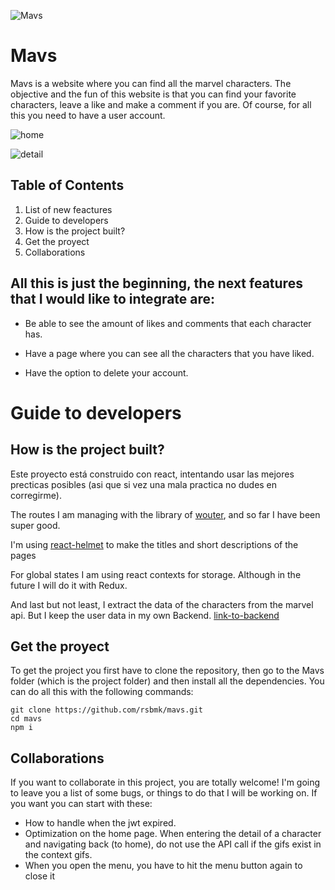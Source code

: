 ![Mavs](http://imgfz.com/i/LREjI09.png)
# Mavs

Mavs is a website where you can find all the marvel characters. The objective and the fun of this website is that you can find your favorite characters, leave a like and make a comment if you are. Of course, for all this you need to have a user account.

![home](https://ibb.co/Nn3F6hk)

![detail](https://ibb.co/DkVk7sd)

## Table of Contents
1. List of new feactures
2. Guide to developers
3. How is the project built?
4. Get the proyect
5. Collaborations

## All this is just the beginning, the next features that I would like to integrate are:

* Be able to see the amount of likes and comments that each character has.

* Have a page where you can see all the characters that you have liked.

* Have the option to delete your account.

# Guide to developers

## How is the project built?
Este proyecto está construido con react, intentando usar las mejores precticas posibles (asi que si vez una mala practica no dudes en corregirme). 

The routes I am managing with the library of [wouter](https://github.com/molefrog/wouter), and so far I have been super good.

I'm using [react-helmet](https://www.npmjs.com/package/react-helmet) to make the titles and short descriptions of the pages

For global states I am using react contexts for storage. Although in the future I will do it with Redux.

And last but not least, I extract the data of the characters from the marvel api. But I keep the user data in my own Backend. [link-to-backend](https://github.com/rsbmk/api-mavs)
## Get the proyect

To get the project you first have to clone the repository, then go to the Mavs folder (which is the project folder) and then install all the dependencies. You can do all this with the following commands:

```
git clone https://github.com/rsbmk/mavs.git
cd mavs
npm i
```
## Collaborations

If you want to collaborate in this project, you are totally welcome! I'm going to leave you a list of some bugs, or things to do that I will be working on. If you want you can start with these:

* How to handle when the jwt expired.
* Optimization on the home page. When entering the detail of a character and navigating back (to home), do not use the API call if the gifs exist in the context gifs.
* When you open the menu, you have to hit the menu button again to close it
